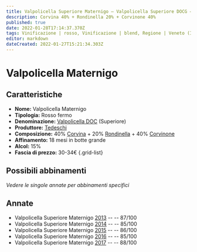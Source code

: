 ```yaml
---
title: Valpolicella Superiore Maternigo – Valpolicella Superiore DOCG – Tedeschi – Veneto (IT) – 30-34€ – 3★
description: Corvina 40% + Rondinella 20% + Corvinone 40%
published: true
date: 2022-01-28T17:14:37.370Z
tags: Vinificazione | rosso, Vinificazione | blend, Regione | Veneto (IT), Vinificazione | fermo, Prezzi | 30-34€, Vitigni | Corvina, Vitigni | Rondinella, Vitigni | Corvinone, Vitigni | Molinara, Vitigni | Oseleta, Valutazioni | 3 stelle
editor: markdown
dateCreated: 2022-01-27T15:21:34.303Z
---
```


# Valpolicella Maternigo

## Caratteristiche
- **Nome:** <span class="nome">Valpolicella Maternigo</span>
- **Tipologia:** Rosso fermo
- **Denominazione:** <span class="denominazione">[Valpolicella DOC](/denominazioni/Italia/Veneto/DOC/Valpolicella) (Superiore)</span>
- **Produttore:** <span class="cantina">[Tedeschi](/produttori/Italia/Veneto/Tedeschi)</span> 
- **Composizione:** 40% [Corvina](/vitigni/Italia/bacca-nera/corvina) + 20% [Rondinella](/vitigni/Italia/bacca-nera/rondinella) + 40% [Corvinone](/vitigni/Italia/bacca-nera/corvinone)
- **Affinamento:** 18 mesi in botte grande
- **Alcol:** 15%
- **Fascia di prezzo:** 30-34€
{.grid-list}

## Possibili abbinamenti
*Vedere le singole annate per abbinamenti specifici*

## Annate
- Valpolicella Superiore Maternigo [2013](vini/Italia/Veneto/Tedeschi/Valpolicella-Superiore-Maternigo/2013) -- <span class="star-3"></span> -- 87/100
- Valpolicella Superiore Maternigo [2014](vini/Italia/Veneto/Tedeschi/Valpolicella-Superiore-Maternigo/2014) -- <span class="star-3"></span> -- 85/100
- Valpolicella Superiore Maternigo [2015](vini/Italia/Veneto/Tedeschi/Valpolicella-Superiore-Maternigo/2015) -- <span class="star-3"></span> -- 86/100
- Valpolicella Superiore Maternigo [2016](vini/Italia/Veneto/Tedeschi/Valpolicella-Superiore-Maternigo/2016) -- <span class="star-3"></span> -- 85/100
- Valpolicella Superiore Maternigo [2017](vini/Italia/Veneto/Tedeschi/Valpolicella-Superiore-Maternigo/2017) -- <span class="star-3"></span> -- 88/100


